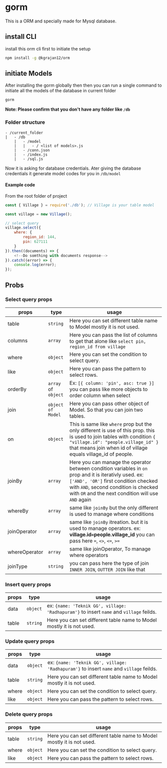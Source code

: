 # gorm

This is a ORM and specially made for Mysql database.

## install CLI
install this orm cli first to initiate the setup
```sh
npm install -g @kgrajan12/orm
```

## initiate Models
After installing the gorm globally then then you can run a single command to initiate all the models of the database in current folder
```sh
gorm
```
**Note: Please confirm that you don't have any folder like `/db`**

### Folder structure
    - /current_folder
    |   - /db
        |   - /model
        |   |   - / <list of models>.js
        |   - /conn.json
        |   - /index.js
        |   - /sql.js

Now it is asking for database credentials.
Ater giving the database credentials it generate model codes for you in `/db/model`

#### Example code
From the root folder of project
```javascript
const { Village } = require('./db'); // Village is your table model

const village = new Village();

// select query
village.select({
    where: {
        region_id: 144,
        pin: 627111
    }
}).then((documents) => {
    <!--Do somthing with documents response-->
}).catch((error) => {
    console.log(error);
});
```

## Probs
### Select query props
| props | type | usage |
|-------|------|-------|
| table | `string` | Here you can set different table name to Model mostly it is not used. |
| columns | `array` | Here you can pass the list of columns to get that alone like `select pin, region_id from village` |
| where | `object` | Here you can set the condition to select query. |
| like | `object` | Here you can pass the pattern to select rows. |
| orderBy | `array` of `object` | Ex: `[{ column: 'pin', asc: true }]` you can pass like more objects to order column when select |
| join | `object of Model` | Here you can pass other object of Model. So that you can join two tables. |
| on | `object` | This is same like `where` prop but the only different is use of this prop. this is used to join tables with condition `{ "village.id": "people.village_id" }` that means join when id of village equals village_id of people. |
| joinBy | `array` | Here you can manage the operator between condition variables in `on` prop and it is iterativly used. ex: `['AND', 'OR']` first condition checked with `AND`, second condition is checked with `OR` and the next condition will use `AND` again |
| whereBy | `array` | same like `joinBy` but the only different is used to manage where conditions |
| joinOperator | `array` | same like `joinBy` itreation. but it is used to manage operators. ex: **village.id`=`people.village_id** you can pass here `=`, `<>`, `<=`, `>=` |
| whereOperator | `array` | same like joinOperator, To manage where operators |
| joinType | `string` | you can pass here the type of join `INNER JOIN`, `OUTTER JOIN` like that |
### Insert query props
| props | type | usage |
|-------|------|-------|
| data | `object` | ex: `{name: 'Teknik GG', village: 'Radhapuram'}` to insert `name` and `village` feilds. |
| table | `string` | Here you can set different table name to Model mostly it is not used. |
### Update query props
| props | type | usage |
|-------|------|-------|
| data | `object` | ex: `{name: 'Teknik GG', village: 'Radhapuram'}` to insert `name` and `village` feilds. |
| table | `string` | Here you can set different table name to Model mostly it is not used. |
| where | `object` | Here you can set the condition to select query. |
| like | `object` | Here you can pass the pattern to select rows. |
### Delete query props
| props | type | usage |
|-------|------|-------|
| table | `string` | Here you can set different table name to Model mostly it is not used. |
| where | `object` | Here you can set the condition to select query. |
| like | `object` | Here you can pass the pattern to select rows. |
